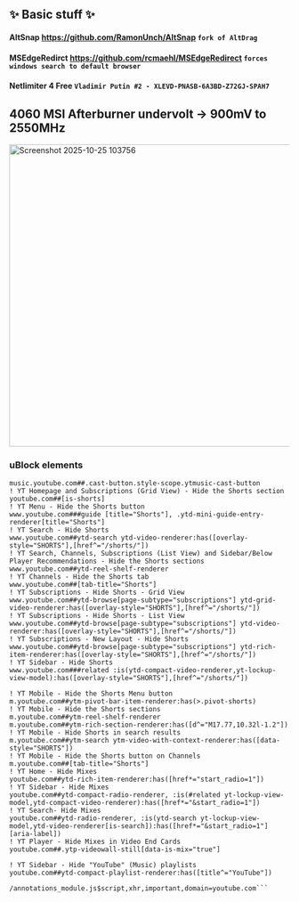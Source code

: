## ✨ Basic stuff ✨

#### AltSnap https://github.com/RamonUnch/AltSnap ``` fork of AltDrag ```
#### MSEdgeRedirct https://github.com/rcmaehl/MSEdgeRedirect ``` forces windows search to default browser ```
#### Netlimiter 4 Free ``` Vladimir Putin #2 - XLEVD-PNASB-6A3BD-Z72GJ-SPAH7 ```
## 4060 MSI Afterburner undervolt -> 900mV to 2550MHz
<img width="786" height="543" alt="Screenshot 2025-10-25 103756" src="https://github.com/user-attachments/assets/d84f3fa2-676f-4ab4-8397-4a8a1352d506" />

### uBlock elements
```
music.youtube.com##.cast-button.style-scope.ytmusic-cast-button
! YT Homepage and Subscriptions (Grid View) - Hide the Shorts section
youtube.com##[is-shorts]
! YT Menu - Hide the Shorts button
www.youtube.com###guide [title="Shorts"], .ytd-mini-guide-entry-renderer[title="Shorts"]
! YT Search - Hide Shorts
www.youtube.com##ytd-search ytd-video-renderer:has([overlay-style="SHORTS"],[href^="/shorts/"])
! YT Search, Channels, Subscriptions (List View) and Sidebar/Below Player Recommendations - Hide the Shorts sections
www.youtube.com##ytd-reel-shelf-renderer
! YT Channels - Hide the Shorts tab
www.youtube.com##[tab-title="Shorts"]
! YT Subscriptions - Hide Shorts - Grid View
www.youtube.com##ytd-browse[page-subtype="subscriptions"] ytd-grid-video-renderer:has([overlay-style="SHORTS"],[href^="/shorts/"])
! YT Subscriptions - Hide Shorts - List View
www.youtube.com##ytd-browse[page-subtype="subscriptions"] ytd-video-renderer:has([overlay-style="SHORTS"],[href^="/shorts/"])
! YT Subscriptions - New Layout - Hide Shorts
www.youtube.com##ytd-browse[page-subtype="subscriptions"] ytd-rich-item-renderer:has([overlay-style="SHORTS"],[href^="/shorts/"])
! YT Sidebar - Hide Shorts
www.youtube.com###related :is(ytd-compact-video-renderer,yt-lockup-view-model):has([overlay-style="SHORTS"],[href^="/shorts/"])

! YT Mobile - Hide the Shorts Menu button
m.youtube.com##ytm-pivot-bar-item-renderer:has(>.pivot-shorts)
! YT Mobile - Hide the Shorts sections
m.youtube.com##ytm-reel-shelf-renderer
m.youtube.com##ytm-rich-section-renderer:has([d^="M17.77,10.32l-1.2"])
! YT Mobile - Hide Shorts in search results
m.youtube.com##ytm-search ytm-video-with-context-renderer:has([data-style="SHORTS"])
! YT Mobile - Hide the Shorts button on Channels
m.youtube.com##[tab-title="Shorts"]
! YT Home - Hide Mixes
youtube.com##ytd-rich-item-renderer:has([href*="start_radio=1"])
! YT Sidebar - Hide Mixes
youtube.com##ytd-compact-radio-renderer, :is(#related yt-lockup-view-model,ytd-compact-video-renderer):has([href*="&start_radio=1"])
! YT Search- Hide Mixes
youtube.com##ytd-radio-renderer, :is(ytd-search yt-lockup-view-model,ytd-video-renderer[is-search]):has([href*="&start_radio=1"][aria-label])
! YT Player - Hide Mixes in Video End Cards
youtube.com##.ytp-videowall-still[data-is-mix="true"]

! YT Sidebar - Hide "YouTube" (Music) playlists
youtube.com##ytd-compact-playlist-renderer:has([title^="YouTube"])

/annotations_module.js$script,xhr,important,domain=youtube.com```

